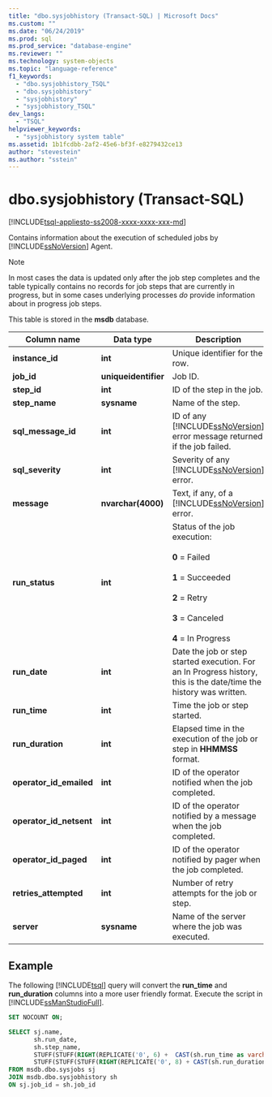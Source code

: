 ```yaml
---
title: "dbo.sysjobhistory (Transact-SQL) | Microsoft Docs"
ms.custom: ""
ms.date: "06/24/2019"
ms.prod: sql
ms.prod_service: "database-engine"
ms.reviewer: ""
ms.technology: system-objects
ms.topic: "language-reference"
f1_keywords: 
  - "dbo.sysjobhistory_TSQL"
  - "dbo.sysjobhistory"
  - "sysjobhistory"
  - "sysjobhistory_TSQL"
dev_langs: 
  - "TSQL"
helpviewer_keywords: 
  - "sysjobhistory system table"
ms.assetid: 1b1fcdbb-2af2-45e6-bf3f-e8279432ce13
author: "stevestein"
ms.author: "sstein"
---
```

# dbo.sysjobhistory (Transact-SQL)
[!INCLUDE[tsql-appliesto-ss2008-xxxx-xxxx-xxx-md](../../includes/tsql-appliesto-ss2008-xxxx-xxxx-xxx-md.md)]

Contains information about the execution of scheduled jobs by [!INCLUDE[ssNoVersion](../../includes/ssnoversion-md.md)] Agent.
  
> [!NOTE]
> In most cases the data is updated only after the job step completes and the table typically contains no records for job steps that are currently in progress, but in some cases underlying processes *do* provide information about in progress job steps.

This table is stored in the **msdb** database.  
  
|Column name|Data type|Description|  
|-----------------|---------------|-----------------|  
|**instance_id**|**int**|Unique identifier for the row.|  
|**job_id**|**uniqueidentifier**|Job ID.|  
|**step_id**|**int**|ID of the step in the job.|  
|**step_name**|**sysname**|Name of the step.|  
|**sql_message_id**|**int**|ID of any [!INCLUDE[ssNoVersion](../../includes/ssnoversion-md.md)] error message returned if the job failed.|  
|**sql_severity**|**int**|Severity of any [!INCLUDE[ssNoVersion](../../includes/ssnoversion-md.md)] error.|  
|**message**|**nvarchar(4000)**|Text, if any, of a [!INCLUDE[ssNoVersion](../../includes/ssnoversion-md.md)] error.|  
|**run_status**|**int**|Status of the job execution:<br /><br /> **0** = Failed<br /><br /> **1** = Succeeded<br /><br /> **2** = Retry<br /><br /> **3** = Canceled<br /><br />**4** = In Progress|  
|**run_date**|**int**|Date the job or step started execution. For an In Progress history, this is the date/time the history was written.|  
|**run_time**|**int**|Time the job or step started.|  
|**run_duration**|**int**|Elapsed time in the execution of the job or step in **HHMMSS** format.|  
|**operator_id_emailed**|**int**|ID of the operator notified when the job completed.|  
|**operator_id_netsent**|**int**|ID of the operator notified by a message when the job completed.|  
|**operator_id_paged**|**int**|ID of the operator notified by pager when the job completed.|  
|**retries_attempted**|**int**|Number of retry attempts for the job or step.|  
|**server**|**sysname**|Name of the server where the job was executed.|  
  
  ## Example
 The following [!INCLUDE[tsql](../../includes/tsql-md.md)] query will convert the **run_time** and **run_duration** columns into a more user friendly format.  Execute the script in [!INCLUDE[ssManStudioFull](../../includes/ssmanstudiofull-md.md)].
 
 ```sql
 SET NOCOUNT ON;
 
 SELECT sj.name,
		sh.run_date,
		sh.step_name,
		STUFF(STUFF(RIGHT(REPLICATE('0', 6) +  CAST(sh.run_time as varchar(6)), 6), 3, 0, ':'), 6, 0, ':') 'run_time',
		STUFF(STUFF(STUFF(RIGHT(REPLICATE('0', 8) + CAST(sh.run_duration as varchar(8)), 8), 3, 0, ':'), 6, 0, ':'), 9, 0, ':') 'run_duration (DD:HH:MM:SS)  '
FROM msdb.dbo.sysjobs sj
JOIN msdb.dbo.sysjobhistory sh
ON sj.job_id = sh.job_id
```
